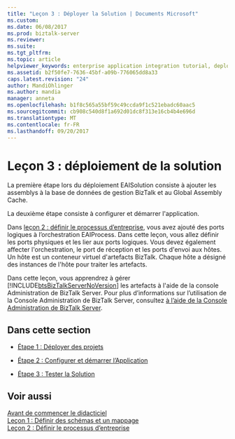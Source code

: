 ```yaml
---
title: "Leçon 3 : Déployer la Solution | Documents Microsoft"
ms.custom: 
ms.date: 06/08/2017
ms.prod: biztalk-server
ms.reviewer: 
ms.suite: 
ms.tgt_pltfrm: 
ms.topic: article
helpviewer_keywords: enterprise application integration tutorial, deploying solutions
ms.assetid: b2f50fe7-7636-45bf-a09b-776065dd8a33
caps.latest.revision: "24"
author: MandiOhlinger
ms.author: mandia
manager: anneta
ms.openlocfilehash: b1f8c565a55bf59c49ccda9f1c521ebadc60aac5
ms.sourcegitcommit: cb908c540d8f1a692d01dc8f313e16cb4b4e696d
ms.translationtype: MT
ms.contentlocale: fr-FR
ms.lasthandoff: 09/20/2017
---
```

# <a name="lesson-3-deploy-the-solution"></a>Leçon 3 : déploiement de la solution
La première étape lors du déploiement EAISolution consiste à ajouter les assemblys à la base de données de gestion BizTalk et au Global Assembly Cache.  
  
 La deuxième étape consiste à configurer et démarrer l'application.  
  
 Dans [leçon 2 : définir le processus d’entreprise](../core/lesson-2-define-the-business-process.md), vous avez ajouté des ports logiques à l’orchestration EAIProcess. Dans cette leçon, vous allez définir les ports physiques et les lier aux ports logiques. Vous devez également affecter l'orchestration, le port de réception et les ports d'envoi aux hôtes.  Un hôte est un conteneur virtuel d'artefacts BizTalk.  Chaque hôte a désigné des instances de l'hôte pour traiter les artefacts.  
  
 Dans cette leçon, vous apprendrez à gérer [!INCLUDE[btsBizTalkServerNoVersion](../includes/btsbiztalkservernoversion-md.md)] les artefacts à l'aide de la console Administration de BizTalk Server. Pour plus d’informations sur l’utilisation de la Console Administration de BizTalk Server, consultez [à l’aide de la Console Administration de BizTalk Server](../core/using-the-biztalk-server-administration-console.md).  
  
## <a name="in-this-section"></a>Dans cette section  
  
-   [Étape 1 : Déployer des projets](../core/step-1-deploy-the-projects.md)  
  
-   [Étape 2 : Configurer et démarrer l’Application](../core/step-2-configure-and-start-the-application1.md)  
  
-   [Étape 3 : Tester la Solution](../core/step-3-test-the-solution2.md)  
  
## <a name="see-also"></a>Voir aussi  
 [Avant de commencer le didacticiel](../core/before-you-begin-the-tutorial.md)   
 [Leçon 1 : Définir des schémas et un mappage](../core/lesson-1-define-schemas-and-a-map.md)   
 [Leçon 2 : Définir le processus d’entreprise](../core/lesson-2-define-the-business-process.md)